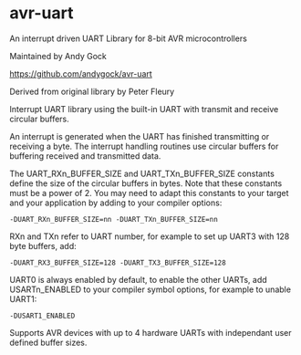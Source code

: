 avr-uart
========

An interrupt driven UART Library for 8-bit AVR microcontrollers

Maintained by Andy Gock

https://github.com/andygock/avr-uart

Derived from original library by Peter Fleury

Interrupt UART library using the built-in UART with transmit and receive circular buffers.

An interrupt is generated when the UART has finished transmitting or
receiving a byte. The interrupt handling routines use circular buffers
for buffering received and transmitted data.

The UART_RXn_BUFFER_SIZE and UART_TXn_BUFFER_SIZE constants define
the size of the circular buffers in bytes. Note that these constants must be a power of 2.
You may need to adapt this constants to your target and your application by adding to your
compiler options:

	-DUART_RXn_BUFFER_SIZE=nn -DUART_TXn_BUFFER_SIZE=nn
 
RXn and TXn refer to UART number, for example to set up UART3 with 128 byte buffers, add:

	-DUART_RX3_BUFFER_SIZE=128 -DUART_TX3_BUFFER_SIZE=128
 
UART0 is always enabled by default, to enable the other UARTs, add USARTn_ENABLED to your
compiler symbol options, for example to unable UART1:

	-DUSART1_ENABLED
 
Supports AVR devices with up to 4 hardware UARTs with independant user defined buffer sizes.